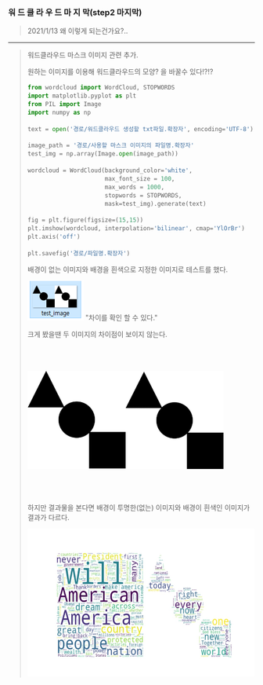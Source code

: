 ### 워 드 클 라 우 드 마 지 막(step2 마지막)
> 2021/1/13
> 왜 이렇게 되는건가요?..
---
> 워드클라우드 마스크 이미지 관련 추가.
>
> 원하는 이미지를 이용해 워드클라우드의 모양? 을 바꿀수 있다!?!?
>
> ```Python
> from wordcloud import WordCloud, STOPWORDS
> import matplotlib.pyplot as plt
> from PIL import Image
> import numpy as np
>
> text = open('경로/워드클라우드 생성할 txt파일.확장자', encoding='UTF-8').read()
>
> image_path = '경로/사용할 마스크 이미지의 파일명.확장자'
> test_img = np.array(Image.open(image_path))
> 
> wordcloud = WordCloud(background_color='white',
>                       max_font_size = 100,
>                       max_words = 1000,
>                       stopwords = STOPWORDS,
>                       mask=test_img).generate(text)
> 
> fig = plt.figure(figsize=(15,15))
> plt.imshow(wordcloud, interpolation='bilinear', cmap='YlOrBr')
> plt.axis('off')
> 
> plt.savefig('경로/파일명.확장자')
> ```
>
> 배경이 없는 이미지와 배경을 흰색으로 지정한 이미지로 테스트를 했다.
> 
> ![image_bg](./image/step2_2/image_bg.png) "차이를 확인 할 수 있다."
>
> 크게 봤을땐 두 이미지의 차이점이 보이지 않는다.
>  
> <br>
> <br>
> <br>
> <img src="./image/step2_2/test_image.png" width="400" height="200">
> <br>
> <br>
> <br>
> <br>
>
> 하지만 결과물을 본다면 배경이 투명한(없는) 이미지와 배경이 흰색인 이미지가 결과가 다르다.
>
> <img src="./image/step2_2/result.png" width="600" height="300">

